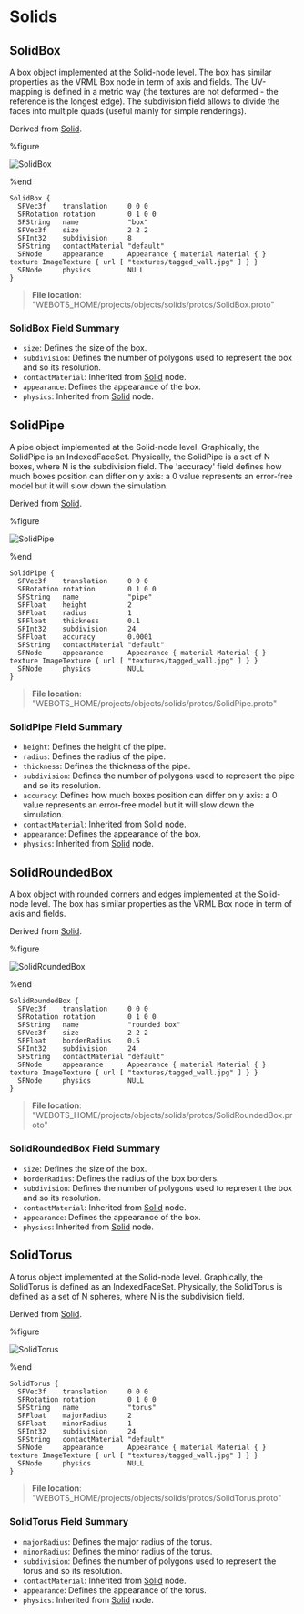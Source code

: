 # Solids

## SolidBox

A box object implemented at the Solid-node level.
The box has similar properties as the VRML Box node in term of axis and fields.
The UV-mapping is defined in a metric way (the textures are not deformed - the reference is the longest edge).
The subdivision field allows to divide the faces into multiple quads (useful mainly for simple renderings).

Derived from [Solid](../reference/solid.md).

%figure

![SolidBox](images/objects/solids/SolidBox/model.png)

%end

```
SolidBox {
  SFVec3f    translation     0 0 0
  SFRotation rotation        0 1 0 0
  SFString   name            "box"
  SFVec3f    size            2 2 2
  SFInt32    subdivision     8
  SFString   contactMaterial "default"
  SFNode     appearance      Appearance { material Material { } texture ImageTexture { url [ "textures/tagged_wall.jpg" ] } }
  SFNode     physics         NULL
}
```

> **File location**: "WEBOTS\_HOME/projects/objects/solids/protos/SolidBox.proto"

### SolidBox Field Summary

- `size`: Defines the size of the box.
- `subdivision`: Defines the number of polygons used to represent the box and so its resolution.
- `contactMaterial`: Inherited from [Solid](../reference/solid.md) node.
- `appearance`: Defines the appearance of the box.
- `physics`: Inherited from [Solid](../reference/solid.md) node.

## SolidPipe

A pipe object implemented at the Solid-node level.
Graphically, the SolidPipe is an IndexedFaceSet.
Physically, the SolidPipe is a set of N boxes, where N is the subdivision field.
The 'accuracy' field defines how much boxes position can differ on y axis: a 0 value represents an error-free model but it will slow down the simulation.

Derived from [Solid](../reference/solid.md).

%figure

![SolidPipe](images/objects/solids/SolidPipe/model.png)

%end

```
SolidPipe {
  SFVec3f    translation     0 0 0
  SFRotation rotation        0 1 0 0
  SFString   name            "pipe"
  SFFloat    height          2
  SFFloat    radius          1
  SFFloat    thickness       0.1
  SFInt32    subdivision     24
  SFFloat    accuracy        0.0001
  SFString   contactMaterial "default"
  SFNode     appearance      Appearance { material Material { } texture ImageTexture { url [ "textures/tagged_wall.jpg" ] } }
  SFNode     physics         NULL
}
```

> **File location**: "WEBOTS\_HOME/projects/objects/solids/protos/SolidPipe.proto"

### SolidPipe Field Summary

- `height`: Defines the height of the pipe.
- `radius`: Defines the radius of the pipe.
- `thickness`: Defines the thickness of the pipe.
- `subdivision`: Defines the number of polygons used to represent the pipe and so its resolution.
- `accuracy`: Defines how much boxes position can differ on y axis: a 0 value represents an error-free model but it will slow down the simulation.
- `contactMaterial`: Inherited from [Solid](../reference/solid.md) node.
- `appearance`: Defines the appearance of the box.
- `physics`: Inherited from [Solid](../reference/solid.md) node.

## SolidRoundedBox

A box object with rounded corners and edges implemented at the Solid-node level.
The box has similar properties as the VRML Box node in term of axis and fields.

Derived from [Solid](../reference/solid.md).

%figure

![SolidRoundedBox](images/objects/solids/SolidRoundedBox/model.png)

%end

```
SolidRoundedBox {
  SFVec3f    translation     0 0 0
  SFRotation rotation        0 1 0 0
  SFString   name            "rounded box"
  SFVec3f    size            2 2 2
  SFFloat    borderRadius    0.5
  SFInt32    subdivision     24
  SFString   contactMaterial "default"
  SFNode     appearance      Appearance { material Material { } texture ImageTexture { url [ "textures/tagged_wall.jpg" ] } }
  SFNode     physics         NULL
}
```

> **File location**: "WEBOTS\_HOME/projects/objects/solids/protos/SolidRoundedBox.proto"

### SolidRoundedBox Field Summary

- `size`: Defines the size of the box.
- `borderRadius`: Defines the radius of the box borders.
- `subdivision`: Defines the number of polygons used to represent the box and so its resolution.
- `contactMaterial`: Inherited from [Solid](../reference/solid.md) node.
- `appearance`: Defines the appearance of the box.
- `physics`: Inherited from [Solid](../reference/solid.md) node.

## SolidTorus

A torus object implemented at the Solid-node level.
Graphically, the SolidTorus is defined as an IndexedFaceSet.
Physically, the SolidTorus is defined as a set of N spheres, where N is the subdivision field.

Derived from [Solid](../reference/solid.md).

%figure

![SolidTorus](images/objects/solids/SolidTorus/model.png)

%end

```
SolidTorus {
  SFVec3f    translation     0 0 0
  SFRotation rotation        0 1 0 0
  SFString   name            "torus"
  SFFloat    majorRadius     2
  SFFloat    minorRadius     1
  SFInt32    subdivision     24
  SFString   contactMaterial "default"
  SFNode     appearance      Appearance { material Material { } texture ImageTexture { url [ "textures/tagged_wall.jpg" ] } }
  SFNode     physics         NULL
}
```

> **File location**: "WEBOTS\_HOME/projects/objects/solids/protos/SolidTorus.proto"

### SolidTorus Field Summary

- `majorRadius`: Defines the major radius of the torus.
- `minorRadius`: Defines the minor radius of the torus.
- `subdivision`: Defines the number of polygons used to represent the torus and so its resolution.
- `contactMaterial`: Inherited from [Solid](../reference/solid.md) node.
- `appearance`: Defines the appearance of the torus.
- `physics`: Inherited from [Solid](../reference/solid.md) node.

